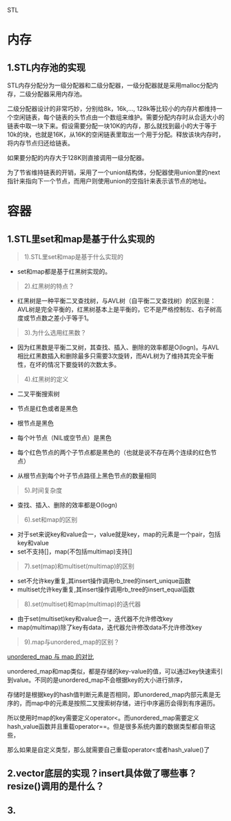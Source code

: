 STL

# 内存

## 1.STL内存池的实现

STL内存分配分为一级分配器和二级分配器，一级分配器就是采用malloc分配内存，二级分配器采用内存池。

二级分配器设计的非常巧妙，分别给8k，16k,…, 128k等比较小的内存片都维持一个空闲链表，每个链表的头节点由一个数组来维护。需要分配内存时从合适大小的链表中取一块下来。假设需要分配一块10K的内存，那么就找到最小的大于等于10k的块，也就是16K，从16K的空闲链表里取出一个用于分配。释放该块内存时，将内存节点归还给链表。

如果要分配的内存大于128K则直接调用一级分配器。 

为了节省维持链表的开销，采用了一个union结构体，分配器使用union里的next指针来指向下一个节点，而用户则使用union的空指针来表示该节点的地址。

# 容器

## 1.STL里set和map是基于什么实现的

> 1).STL里set和map是基于什么实现的

- set和map都是基于红黑树实现的。

> 2).红黑树的特点？

- 红黑树是一种平衡二叉查找树，与AVL树（自平衡二叉查找树）的区别是：AVL树是完全平衡的，红黑树基本上是平衡的，它不是严格控制左、右子树高度或节点数之差小于等于1。

> 3).为什么选用红黑数？

- 因为红黑数是平衡二叉树，其查找、插入、删除的效率都是O(logn)。与AVL相比红黑数插入和删除最多只需要3次旋转，而AVL树为了维持其完全平衡性，在坏的情况下要旋转的次数太多。

> 4).红黑树的定义

- 二叉平衡搜索树


- 节点是红色或者是黑色
- 根节点是黑色
- 每个叶节点（NIL或空节点）是黑色
- 每个红色节点的两个子节点都是黑色的（也就是说不存在两个连续的红色节点）
- 从根节点到每个叶子节点路径上黑色节点的数量相同

> 5).时间复杂度

- 查找、插入、删除的效率都是O(logn)


> 6).set和map的区别

- 对于set来说key和value合一，value就是key，map的元素是一个pair，包括key和value
- set不支持[]，map(不包括multimap)支持[]

> 7).set(map)和multiset(multimap)的区别

- set不允许key重复,其insert操作调用rb_tree的insert_unique函数
- multiset允许key重复,其insert操作调用rb_tree的insert_equal函数

> 8).set(multiset)和map(multimap)的迭代器

- 由于set(multiset)key和value合一，迭代器不允许修改key
- map(multimap)除了key有data，迭代器允许修改data不允许修改key

> 9).map与unordered_map的区别？

[unordered_map 与 map 的对比](https://www.cnblogs.com/NeilZhang/p/5724996.html)

unordered_map和map类似，都是存储的key-value的值，可以通过key快速索引到value。不同的是unordered_map不会根据key的大小进行排序，

存储时是根据key的hash值判断元素是否相同，即unordered_map内部元素是无序的，而map中的元素是按照二叉搜索树存储，进行中序遍历会得到有序遍历。

所以使用时map的key需要定义operator<。而unordered_map需要定义hash_value函数并且重载operator==。但是很多系统内置的数据类型都自带这些，

那么如果是自定义类型，那么就需要自己重载operator<或者hash_value()了

## 2.vector底层的实现？insert具体做了哪些事？resize()调用的是什么？

## 3.

